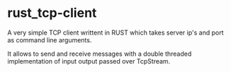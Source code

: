 # rust_tcp-client

A very simple TCP client writtent in RUST which takes server ip's and port as command line arguments.

It allows to send and receive messages with a double threaded implementation of input output passed over TcpStream.
